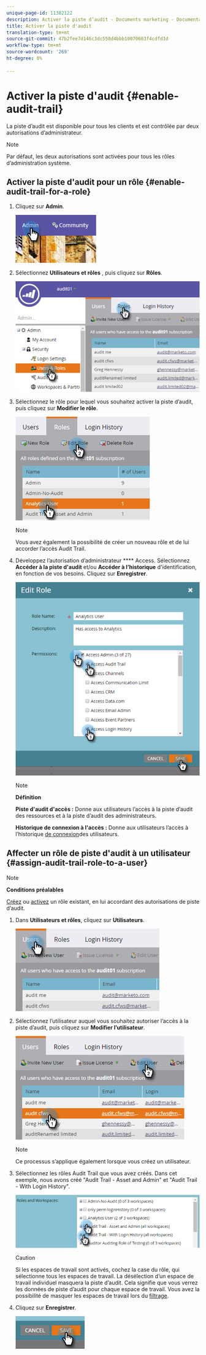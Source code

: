 ```yaml
---
unique-page-id: 11382122
description: Activer la piste d’audit - Documents marketing - Documentation du produit
title: Activer la piste d'audit
translation-type: tm+mt
source-git-commit: 47b2fee7d146c3dc558d4bbb10070683f4cdfd3d
workflow-type: tm+mt
source-wordcount: '269'
ht-degree: 0%

---
```



# Activer la piste d&#39;audit {#enable-audit-trail}

La piste d’audit est disponible pour tous les clients et est contrôlée par deux autorisations d’administrateur.

>[!NOTE]
>
>Par défaut, les deux autorisations sont activées pour tous les rôles d’administration système.

## Activer la piste d&#39;audit pour un rôle {#enable-audit-trail-for-a-role}

1. Cliquez sur **Admin**.

   ![](assets/one-2.png)

1. Sélectionnez **Utilisateurs et rôles** , puis cliquez sur **Rôles**.

   ![](assets/two-2.png)

1. Sélectionnez le rôle pour lequel vous souhaitez activer la piste d’audit, puis cliquez sur **Modifier le rôle**.

   ![](assets/three-1.png)

   >[!NOTE]
   >
   >Vous avez également la possibilité de créer un nouveau rôle et de lui accorder l’accès Audit Trail.

1. Développez l’autorisation d’administrateur **** Access. Sélectionnez **Accéder à la piste d&#39;audit** et/ou **Accéder à l&#39;historique** d&#39;identification, en fonction de vos besoins. Cliquez sur **Enregistrer**.

   ![](assets/four-1.png)

   >[!NOTE]
   >
   >**Définition**
   >
   >
   >**Piste d&#39;audit d&#39;accès :** Donne aux utilisateurs l’accès à la piste d’audit des ressources et à la piste d’audit des administrateurs.
   >
   >
   >**Historique de connexion à l&#39;accès :** Donne aux utilisateurs l’accès à l’historique [de connexion](user-login-history.md)des utilisateurs.

## Affecter un rôle de piste d&#39;audit à un utilisateur {#assign-audit-trail-role-to-a-user}

>[!NOTE]
>
>**Conditions préalables**
>
>[Créez](http://docs.marketo.com/display/DOCS/Create,+Delete,+Edit+and+Change+a+User+Role#Create,Delete,EditandChangeaUserRole-CreateaRole) ou [activez](#Enable) un rôle existant, en lui accordant des autorisations de piste d’audit.

1. Dans **Utilisateurs et rôles**, cliquez sur **Utilisateurs**.

   ![](assets/five-1.png)

1. Sélectionnez l’utilisateur auquel vous souhaitez autoriser l’accès à la piste d’audit, puis cliquez sur **Modifier l’utilisateur**.

   ![](assets/six-1.png)

   >[!NOTE]
   >
   >Ce processus s’applique également lorsque vous créez un utilisateur.

1. Sélectionnez les rôles Audit Trail que vous avez créés. Dans cet exemple, nous avons créé &quot;Audit Trail - Asset and Admin&quot; et &quot;Audit Trail - With Login History&quot;.

   ![](assets/seven-1.png)

   >[!CAUTION]
   >
   >Si les espaces de travail sont activés, cochez la case du rôle, qui sélectionne tous les espaces de travail. La désélection d’un espace de travail individuel masquera la piste d’audit. Cela signifie que vous verrez les données de piste d’audit pour chaque espace de travail. Vous avez la possibilité de masquer les espaces de travail lors du [filtrage](http://docs.marketo.com/display/DOCS/Filtering+in+Audit+Trail).

1. Cliquez sur **Enregistrer**.

   ![](assets/eight-1.png)

